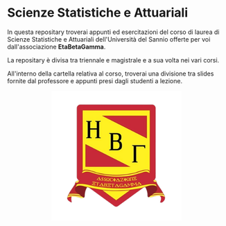 # Scienze Statistiche e Attuariali

In questa repositary troverai appunti ed esercitazioni del corso di laurea di Scienze Statistiche e Attuariali dell'Università del Sannio offerte per voi dall'associazione **EtaBetaGamma**.

La repositary è divisa tra triennale e magistrale e a sua volta nei vari corsi.

All'interno della cartella relativa al corso, troverai una divisione tra slides fornite dal professore e appunti presi dagli studenti a lezione.
<div style="text-align: center;">
  <img src="logo.png" alt="" width="300" />
</div>  
